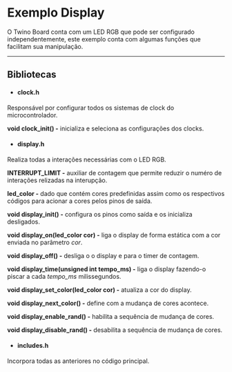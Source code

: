 # Exemplo Display

O Twino Board conta com um LED RGB que pode ser configurado independentemente, este exemplo conta com algumas funções que facilitam sua manipulação.

***

## Bibliotecas
- #### clock.h
Responsável por configurar todos os sistemas de clock do microcontrolador.

**void clock_init() -** inicializa e seleciona as configurações dos clocks.

- #### display.h
Realiza todas a interações necessárias com o LED RGB.

**INTERRUPT_LIMIT -** auxiliar de contagem que permite reduzir o numéro de interações relizadas na interupção. 

**led_color -** dado que contém cores predefinidas assim como os respectivos códigos para acionar a cores pelos pinos de saída. 

**void display_init() -** configura os pinos como saída e os inicializa desligados.

**void display_on(led_color cor) -** liga o display de forma estática com a cor enviada no parâmetro *cor*.

**void display_off() -** desliga o o display e para o timer de contagem.

**void display_time(unsigned int tempo_ms) -** liga o display fazendo-o piscar a cada *tempo_ms* milissegundos.

**void display_set_color(led_color cor) -** atualiza a cor do display.

**void display_next_color() -** define com a mudança de cores acontece.

**void display_enable_rand() -** habilita a sequência de mudança de cores.

**void display_disable_rand() -** desabilita a sequência de mudança de cores.

- #### includes.h
Incorpora todas as anteriores no código principal.